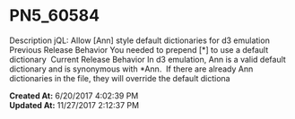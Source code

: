 # PN5_60584

Description jQL: Allow [Ann] style default dictionaries for d3 emulation  Previous Release Behavior You needed to prepend [*] to use a default dictionary  Current Release Behavior In d3 emulation, Ann is a valid default dictionary and is synonymous with *Ann.  If there are already Ann dictionaries in the file, they will override the default dictiona  

**Created At:** 6/20/2017 4:02:39 PM  
**Updated At:** 11/27/2017 2:12:37 PM  

